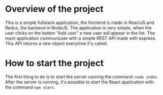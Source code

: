 # Overview of the project

This is a simple fullstack application, the frontend is made in ReactJS and Redux, the backend in NodeJS.
The application is very simple, when the user clicks on the button "Add user" a new user will appear in the list.
The react application communicate with a simple REST API made with express. This API returns a new object everytime it's called.

# How to start the project

The first thing to do is to start the server running the command: ```node index```.  
After the server is running, it's possible to start the React application with the command ```npm start```.
